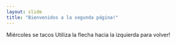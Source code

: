 ```yaml
---
layout: slide
title: "Bienvenidos a la segunda página!"
---
```

Miércoles se tacos 
Utiliza la flecha hacia la izquierda para volver!
